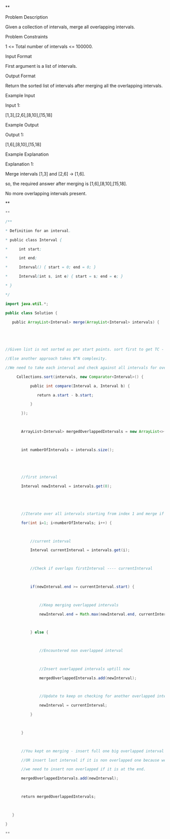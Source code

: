 **

Problem Description

Given a collection of intervals, merge all overlapping intervals.

  
  
Problem Constraints

1 <= Total number of intervals <= 100000.

  
  
Input Format

First argument is a list of intervals.

  
  
Output Format

Return the sorted list of intervals after merging all the overlapping intervals.

  
  
Example Input

Input 1:

[1,3],[2,6],[8,10],[15,18]

  
  
Example Output

Output 1:

[1,6],[8,10],[15,18]

  
  
Example Explanation

Explanation 1:

Merge intervals [1,3] and [2,6] -> [1,6].

so, the required answer after merging is [1,6],[8,10],[15,18].

No more overlapping intervals present.

  
**

```java
**

/**

* Definition for an interval.

* public class Interval {

*     int start;

*     int end;

*     Interval() { start = 0; end = 0; }

*     Interval(int s, int e) { start = s; end = e; }

* }

*/

import java.util.*;

public class Solution {

   public ArrayList<Interval> merge(ArrayList<Interval> intervals) {

  

  

//Given list is not sorted as per start points. sort first to get TC - O(NLOGN)

//Else another approach takes N^N complexity.

//We need to take each interval and check against all intervals for overlapping condition.

     Collections.sort(intervals, new Comparator<Interval>() {

           public int compare(Interval a, Interval b) {

              return a.start - b.start;

           }

       });

  

       ArrayList<Interval> mergedOverlappedIntervals = new ArrayList<>();

  

       int numberOfIntervals = intervals.size();

  

  

       //first interval

       Interval newInterval = intervals.get(0);

  

  

       //Iterate over all intervals starting from index 1 and merge if overlaps

       for(int i=1; i<numberOfIntervals; i++) {

  

           //current interval

           Interval currentInterval = intervals.get(i);

  

           //Check if overlaps firstInterval ---- currentInterval

  

           if(newInterval.end >= currentInterval.start) {

  

               //Keep merging overlapped intervals

               newInterval.end = Math.max(newInterval.end, currentInterval.end);

  

           } else {

  

               //Encountered non overlapped interval

  

               //Insert overlapped intervals uptill now

               mergedOverlappedIntervals.add(newInterval);

  

               //Update to keep on checking for another overlapped interval

               newInterval = currentInterval;

           }   

  

       }

  

       //You kept on merging - insert full one big overlapped interval

       //OR insert last interval if it is non overlapped one because we inserted overlapped interval in else

       //we need to insert non overlapped if it is at the end.

       mergedOverlappedIntervals.add(newInterval);

  

       return mergedOverlappedIntervals;

  

   }

}

**
```